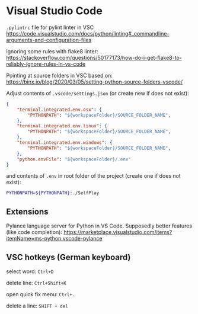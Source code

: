 # Visual Studio Code

`.pylintrc` file for pylint linter in VSC
<https://code.visualstudio.com/docs/python/linting#_commandline-arguments-and-configuration-files>

ignoring some rules with flake8 linter:
<https://stackoverflow.com/questions/50177173/how-do-i-get-flake8-to-reliably-ignore-rules-in-vs-code>

Pointing at source folders in VSC
based on: <https://binx.io/blog/2020/03/05/setting-python-source-folders-vscode/>

Adjust contents of `.vscode/settings.json` (or create new if does not exist): 

```json
{
    "terminal.integrated.env.osx": {
        "PYTHONPATH": "${workspaceFolder}/SOURCE_FOLDER_NAME",
    },
    "terminal.integrated.env.linux": {
        "PYTHONPATH": "${workspaceFolder}/SOURCE_FOLDER_NAME",
    },
    "terminal.integrated.env.windows": {
        "PYTHONPATH": "${workspaceFolder}/SOURCE_FOLDER_NAME",
    },
    "python.envFile": "${workspaceFolder}/.env"
}
```
and contents of `.env` in root folder of the project (create one if does not exist): 
```bash
PYTHONPATH=${PYTHONPATH}:./SelfPlay
```

## Extensions

Pylance language server for Python in VS Code.
Supposedly better features (like code completion): <https://marketplace.visualstudio.com/items?itemName=ms-python.vscode-pylance>

## VSC hotkeys (German keyboard)

select word: `Ctrl+D`

delete line: `Ctrl+Shift+K`

open quick fix menu: `Ctrl+.`

delete a line: `SHIFT + del`
